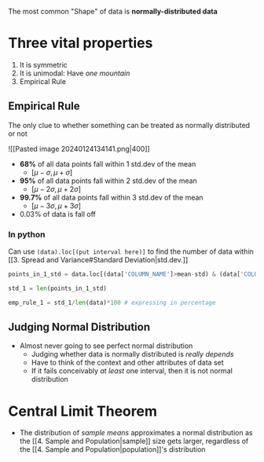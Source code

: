 
The most common "Shape" of data is **normally-distributed data**

# Three vital properties
1. It is symmetric
2. It is unimodal: Have *one mountain*
3. Empirical Rule

## Empirical Rule
The only clue to whether something can be treated as normally distributed or not

![[Pasted image 20240124134141.png|400]]
- **68%** of all data points fall within 1 std.dev of the mean
	- $[\mu-\sigma, \mu+\sigma]$
- **95%** of all data points fall within 2 std.dev of the mean
	- $[\mu-2\sigma, \mu+2\sigma]$
- **99.7%** of all data points fall within 3 std.dev of the mean
	- $[\mu-3\sigma, \mu+3\sigma]$
- 0.03% of data is fall off

### In python
Can use `(data).loc[(put interval here)]` to find the number of data within [[3. Spread and Variance#Standard Deviation|std.dev.]]
```python
points_in_1_std = data.loc[(data['COLUMN_NAME']>mean-std) & (data['COLUMN_NAME']<mean+std)]

std_1 = len(points_in_1_std)

emp_rule_1 = std_1/len(data)*100 # expressing in percentage
```

## Judging Normal Distribution
- Almost never going to see perfect normal distribution
	- Judging whether data is normally distributed is *really depends*
	- Have to think of the context and other attributes of data set
	- If it fails conceivably *at least* one interval, then it is not normal distribution

# Central Limit Theorem
- The distribution of *sample means* approximates a normal distribution as the [[4. Sample and Population|sample]] size gets larger, regardless of the [[4. Sample and Population|population]]'s distribution
